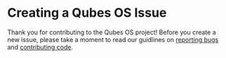 Creating a Qubes OS Issue
=========================

Thank you for contributing to the Qubes OS project! Before you create a new
issue, please take a moment to read our guidlines on [reporting bugs] and
[contributing code].

[reporting bugs]: https://www.qubes-os.org/doc/reporting-bugs/
[contributing code]: https://www.qubes-os.org/doc/contributing/#contributing-code
